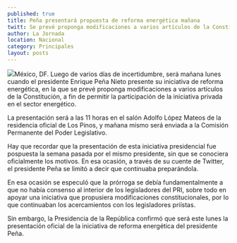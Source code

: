```yaml
---
published: true
title: Peña presentará propuesta de reforma energética mañana
twitt: Se prevé proponga modificaciones a varios artículos de la Constitución a fin de permitir la participación de la iniciativa privada en el sector energético. El anuncio será a las 11 horas en el salón Adolfo López Mateos de Los Pinos.
author: La Jornada
location: Nacional
category: Principales
layout: posts
---
```


![](http://i.imgur.com/CvfyF6Vm.jpg)México, DF. Luego de varios días de incertidumbre, será mañana lunes cuando el presidente Enrique Peña Nieto presente su iniciativa de reforma energética, en la que se prevé proponga modificaciones a varios artículos de la Constitución, a fin de permitir la participación de la iniciativa privada en el sector energético.

La presentación será a las 11 horas en el salón Adolfo López Mateos de la residencia oficial de Los Pinos, y mañana mismo será enviada a la Comisión Permanente del Poder Legislativo.

Hay que recordar que la presentación de esta iniciativa presidencial fue pospuesta la semana pasada por el mismo presidente, sin que se conociera oficialmente los motivos. En esa ocasión, a través de su cuente de Twitter, el presidente Peña se limitó a decir que continuaba preparándola.

En esa ocasión se especuló que la prórroga se debía fundamentalmente a que no había consenso al interior de los legisladores del PRI, sobre todo en apoyar una iniciativa que propusiera modificaciones constitucionales, por lo que continuaban los acercamientos con los legisladores priístas.

Sin embargo, la Presidencia de la República confirmó que será este lunes la presentación oficial de la iniciativa de reforma energética del presidente Peña.
